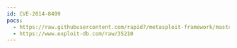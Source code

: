 ```yaml
---
id: CVE-2014-8499
pocs:
  - https://raw.githubusercontent.com/rapid7/metasploit-framework/master/modules/auxiliary/admin/http/manageengine_pmp_privesc.rb
  - https://www.exploit-db.com/raw/35210
---
```

